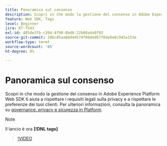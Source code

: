 ```yaml
---
title: Panoramica sul consenso
description: Scopri in che modo la gestione del consenso in Adobe Experience Platform Web SDK ti aiuta a rispettare i requisiti legali sulla privacy e a rispettare le preferenze dei tuoi clienti.
feature: Web SDK, Tags
level: Beginner
jira: KT-7543
exl-id: 485de3fb-c394-4f98-8bd8-22b88a4a9f93
source-git-commit: 286c85aa88d44574f00ded67f0de8e0c945a153e
workflow-type: tm+mt
source-wordcount: '65'
ht-degree: 0%

---
```


# Panoramica sul consenso

Scopri in che modo la gestione del consenso in Adobe Experience Platform Web SDK ti aiuta a rispettare i requisiti legali sulla privacy e a rispettare le preferenze dei tuoi clienti. Per ulteriori informazioni, consulta la panoramica su [governance, privacy e sicurezza in Platform](https://experienceleague.adobe.com/docs/experience-platform/landing/governance-privacy-security/overview.html?lang=it#consent).

>[!NOTE]
>
> Il lancio è ora **[!DNL tags]**

>[!VIDEO](https://video.tv.adobe.com/v/3437796/?learn=on&enablevpops&captions=ita)

